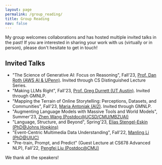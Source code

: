 ```yaml
---
layout: page
permalink: /group_reading/
title: Group Reading
nav: false
---
```


My group welcomes collaborations and has hosted multiple invited talks in the past! If you are interested in sharing your work with us (virtually or in person), please don't hesitate to get in touch!

## Invited Talks
- "The Science of Generative AI: Focus on Reasoning", Fall'23, <a href="https://www.cis.upenn.edu/~danroth/">Prof. Dan Roth (AWS AI & UPenn)</a>. Invited through CS Distinguished Lecture Series.
- "Making LLMs Right", Fall'23, <a href="https://www.cs.utexas.edu/~gdurrett/">Prof. Greg Durrett (UT Austin)</a>. Invited through GMNLP.
- "Mapping the Terrain of Online Storytelling: Perceptions, Datasets, and Communities", Fall'23, <a href="https://maria-antoniak.github.io/">Maria Antoniak (AI2)</a>. Invited through GMNLP. 
- "Augmenting Language Models with Massive Tools and World Models", Summer'23, <a href="https://zhenwang9102.github.io/">Zhen Wang (Postdoc@UCSD/CMU/MBZUAI)</a>
- "Language, Structure, and Beyond", Spring'23, <a href="https://esteng.github.io/">Elias Stengel-Eskin (PhD@Johns Hopkins)</a>
- "Event-Centric Multimedia Data Understanding", Fall'22, <a href="https://limanling.github.io/">Manling Li (PhD@UIUC)</a>
- "Pre-train, Prompt, and Predict" (Guest Lecture at CS678 Advanced NLP), Fall'22, <a href="http://pfliu.com/">Pengfei Liu (Postdoc@CMU)</a>

We thank all the speakers!